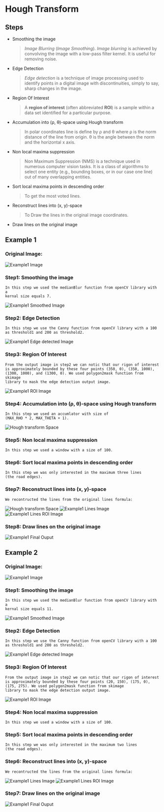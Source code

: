 # Hough Transform
## Steps
- Smoothing the image
	> _Image Blurring_ (_Image Smoothing_). _Image blurring_ is achieved by convolving the image with a low-pass filter kernel. It is useful for removing noise.
	
 - Edge Detection
	> _Edge detection_ is a technique of image processing used to identify points in a digital image with discontinuities, simply to say, sharp changes in the image.
	
 - Region Of Interest
	> A **region of interest** (often abbreviated **ROI**) is a sample within a data set  identified for a particular purpose.
	
 - Accumulation into (ρ, θ)-space using Hough transform
	> In polar coordinates line is define by ρ and θ where ρ is the norm distance of the line from origin. θ is the angle between the norm and the horizontal x axis.
	
 - Non local maxima suppression
	> Non Maximum Suppression (NMS) is a technique used in numerous computer vision tasks. It is a class of algorithms to select one entity (e.g., bounding boxes, or in our case one line) out of many overlapping entities.

- Sort local maxima points in descending order
	> To get the most voted lines.

 - Reconstruct lines into (x, y)-space
    > To Draw the lines in the original image coordinates. 

 - Draw lines on the original image
 
## Example 1
### Original Image:
![Example1 Image](example1_original_img.png)

### Step1: Smoothing the image 
	In this step we used the medianBlur function from openCV library with a
	kernal size equals 7.
![Example1 Smoothed Image](example1_blured_img.png)

### Step2: Edge Detection
	In this step we use the Canny function from openCV library with a 100
	as threshold1 and 200 as threshold2.
![Example1 Edge detected Image](example1_edge_detected_img.png)

### Step3: Region Of Interest
	From the output image in step2 we can notic that our rigon of interest
	is approximately bounded by these four points (350, 0), (350, 1000), 
	(1300, 1000), and (1300, 0). We used polygon2mask function from skimage 
	library to mask the edge detection output image.
![Example1 ROI Image](example1_roi_img.png)

### Step4: Accumulation into (ρ, θ)-space using Hough transform
	In this step we used an accumlator with size of 
	(MAX_RHO * 2, MAX_THETA + 1).
![Hough transform Space](https://latex.codecogs.com/svg.image?%5Crho_%7Bmax%7D&space;=&space;%5Cleft&space;%5Clceil&space;%5Csqrt%7Bimage_%7Bhight%7D%5E%7B2%7D&space;&plus;&space;image_%7Bwidh%7D%5E%7B2%7D%7D&space;%5Cright&space;%5Crceil,%5CTheta_%7Bmax%7D&space;=&space;180%5E%7Bo%7D)

### Step5: Non local maxima suppression
	In this step we used a window with a size of 100. 
	
### Step6: Sort local maxima points in descending order
	In this step we was only interested in the maximum three lines
	(the road edges).
	
### Step7: Reconstruct lines into (x, y)-space
	We recontructed the lines from the original lines formula:
![Hough transform Space](hough_transform_space.png)
![Example1 Lines Image](example1_lines_img.png)
![Example1 Lines ROI Image](example1_lines_roi_img.png)

### Step8: Draw lines on the original image
![Example1 Final Ouput](example1_final_output.png)



## Example 2
### Original Image:
![Example1 Image](ex2_original.jpg)

### Step1: Smoothing the image 
	In this step we used the medianBlur function from openCV library with a
	kernal size equals 11.
![Example1 Smoothed Image](ex2_blured.jpg)

### Step2: Edge Detection
	In this step we use the Canny function from openCV library with a 100
	as threshold1 and 200 as threshold2.
![Example1 Edge detected Image](ex2_edge_detection.jpg)

### Step3: Region Of Interest
	From the output image in step2 we can notic that our rigon of interest
	is approximately bounded by these four points (20, 150), (175, 0), (175, 275). We used polygon2mask function from skimage 
	library to mask the edge detection output image.
![Example1 ROI Image](ex2_roi.jpg)

### Step4: Non local maxima suppression
	In this step we used a window with a size of 100. 
	
### Step5: Sort local maxima points in descending order
	In this step we was only interested in the maximum two lines
	(the road edges).
	
### Step6: Reconstruct lines into (x, y)-space
	We recontructed the lines from the original lines formula:
![Example1 Lines Image](ex2_lines.jpg)
![Example1 Lines ROI Image](ex2_lines_roi.jpg)

### Step7: Draw lines on the original image
![Example1 Final Ouput](ex2_output.jpg)
